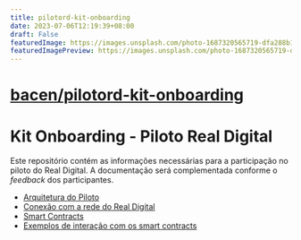 ```yaml
---
title: pilotord-kit-onboarding
date: 2023-07-06T12:19:39+08:00
draft: False
featuredImage: https://images.unsplash.com/photo-1687320565719-dfa288b1e7bb?ixid=M3w0NjAwMjJ8MHwxfHJhbmRvbXx8fHx8fHx8fDE2ODg2MTcwOTZ8&ixlib=rb-4.0.3
featuredImagePreview: https://images.unsplash.com/photo-1687320565719-dfa288b1e7bb?ixid=M3w0NjAwMjJ8MHwxfHJhbmRvbXx8fHx8fHx8fDE2ODg2MTcwOTZ8&ixlib=rb-4.0.3
---
```


# [bacen/pilotord-kit-onboarding](https://github.com/bacen/pilotord-kit-onboarding)

# Kit Onboarding - Piloto Real Digital

Este repositório contém as informações necessárias para a participação no piloto do Real Digital. A documentação será complementada conforme o _feedback_ dos participantes.


* [Arquitetura do Piloto](arquitetura.md)
* [Conexão com a rede do Real Digital](ingresso.md)
* [Smart Contracts](smartcontracts.md)
* [Exemplos de interação com os smart contracts](exemplos/README.md)
